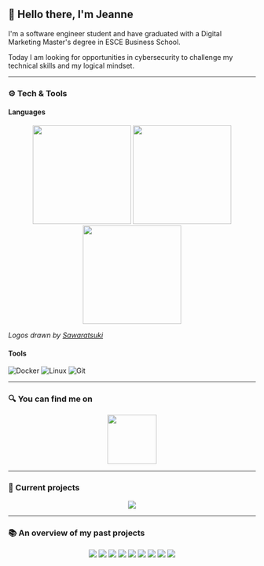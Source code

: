 ## 👋 Hello there, I'm Jeanne
I'm a software engineer student and have graduated with a Digital Marketing Master's degree in ESCE Business School.

Today I am looking for opportunities in cybersecurity to challenge my technical skills and my logical mindset.

---

### ⚙️ Tech & Tools

<!--![Langage C](https://img.shields.io/badge/Language-C-blue?logo=c&logoColor=white)
![Langage C++](https://img.shields.io/badge/-C++-blue?logo=cplusplus)-->
#### Languages
<p align="center"width="100%">
<img src="https://github.com/jonacruz89/SAWARATSUKI.ServiceLogos/blob/main/C/C.png"  width="200"></img>
<img src="https://github.com/jonacruz89/SAWARATSUKI.ServiceLogos/blob/main/Python/Python.png"  width="200"></img>
<img src="https://github.com/jonacruz89/SAWARATSUKI.ServiceLogos/blob/main/C%2B%2B/C%2B%2B.png"  width="200"></img>
</p>

*Logos drawn by [Sawaratsuki](https://github.com/jonacruz89/SAWARATSUKI.ServiceLogos)*

#### Tools

![Docker](https://img.shields.io/badge/docker-%230db7ed.svg?style=for-the-badge&logo=docker&logoColor=white) ![Linux](https://img.shields.io/badge/Linux-FCC624?style=for-the-badge&logo=linux&logoColor=black) ![Git](https://img.shields.io/badge/git-%23F05033.svg?style=for-the-badge&logo=git&logoColor=white)

---

### 🔍 You can find me on
<p align="center"width="100%">
<a href="https://www.root-me.org/Red-Beryl">
  <img src="https://media.licdn.com/dms/image/v2/D560BAQHuDFDdqFIuNg/company-logo_200_200/company-logo_200_200/0/1704489634414/root_me_logo?e=2147483647&v=beta&t=TuJ42pi2_tL-vS8De0n7wLrdVlCOtnIe-rvmhdWOCR0" width="100"/>
</a>
</p>

---

### 🔨 Current projects
<p align="center"width="100%">
<a href="https://github.com/6jeanne6/inception"><img src="https://github.com/ayogun/42-project-badges/blob/main/badges/ft_transcendencen.png" align="center"></img></a>
</p>

---

### 📚 An overview of my past projects
<p align="center"width="100%">
<a href="https://github.com/6jeanne6/Libft"><img src="https://github.com/ayogun/42-project-badges/blob/main/badges/libftm.png" align="center"></img></a>
<a href="https://github.com/6jeanne6/push_swap"><img src="https://github.com/ayogun/42-project-badges/blob/main/badges/push_swapm.png" align="center"></img></a>
<a href="https://github.com/6jeanne6/so_long"><img src="https://github.com/ayogun/42-project-badges/blob/main/badges/so_longm.png" align="center"></img></a>
<a href="https://github.com/6jeanne6/pipex"><img src="https://github.com/ayogun/42-project-badges/blob/main/badges/pipexm.png" align="center"></img></a>
<a href="https://github.com/6jeanne6/minishell/tree/main"><img src="https://github.com/ayogun/42-project-badges/blob/main/badges/minishelle.png" align="center"></img></a>
<a href="https://github.com/6jeanne6/cub3d"><img src="https://github.com/ayogun/42-project-badges/blob/main/badges/cub3dm.png" align="center"></img></a>
<a href="https://github.com/6jeanne6/cpp_modules"><img src="https://github.com/ayogun/42-project-badges/blob/main/badges/cppm.png" align="center"></img></a>
<a href="https://github.com/Christellaa/irc"><img src="https://github.com/ayogun/42-project-badges/blob/main/badges/ft_ircm.png" align="center"></img></a>
<a href="https://github.com/6jeanne6/inception"><img src="https://github.com/ayogun/42-project-badges/blob/main/badges/inceptione.png" align="center"></img></a>
</p>
